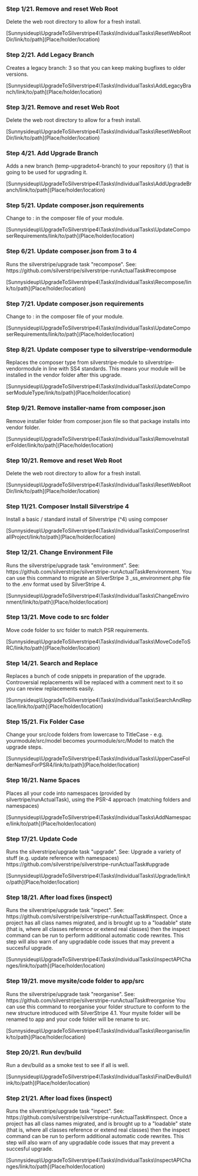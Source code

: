 <h3>Step 1/21. Remove and reset Web Root</h3><p>
            Delete the web root directory to allow for a fresh install.</p><p> [Sunnysideup\UpgradeToSilverstripe4\Tasks\IndividualTasks\ResetWebRootDir/link/to/path](Place/holder/location) </p><h3>Step 2/21. Add Legacy Branch</h3><p>
            Creates a legacy branch: 3 so that you
            can keep making bugfixes to older versions.</p><p> [Sunnysideup\UpgradeToSilverstripe4\Tasks\IndividualTasks\AddLegacyBranch/link/to/path](Place/holder/location) </p><h3>Step 3/21. Remove and reset Web Root</h3><p>
            Delete the web root directory to allow for a fresh install.</p><p> [Sunnysideup\UpgradeToSilverstripe4\Tasks\IndividualTasks\ResetWebRootDir/link/to/path](Place/holder/location) </p><h3>Step 4/21. Add Upgrade Branch</h3><p>
            Adds a new branch (temp-upgradeto4-branch) to your
            repository (/)
            that is going to be used for upgrading it.</p><p> [Sunnysideup\UpgradeToSilverstripe4\Tasks\IndividualTasks\AddUpgradeBranch/link/to/path](Place/holder/location) </p><h3>Step 5/21. Update composer.json requirements</h3><p>
            Change  to :
            in the composer file of your module.</p><p> [Sunnysideup\UpgradeToSilverstripe4\Tasks\IndividualTasks\UpdateComposerRequirements/link/to/path](Place/holder/location) </p><h3>Step 6/21. Update composer.json from 3 to 4</h3><p>
            Runs the silverstripe/upgrade task "recompose". See:
            https://github.com/silverstripe/silverstripe-runActualTask#recompose</p><p> [Sunnysideup\UpgradeToSilverstripe4\Tasks\IndividualTasks\Recompose/link/to/path](Place/holder/location) </p><h3>Step 7/21. Update composer.json requirements</h3><p>
            Change  to :
            in the composer file of your module.</p><p> [Sunnysideup\UpgradeToSilverstripe4\Tasks\IndividualTasks\UpdateComposerRequirements/link/to/path](Place/holder/location) </p><h3>Step 8/21. Update composer type to silverstripe-vendormodule </h3><p>
            Replaces the composer type from silverstripe-module to silverstripe-vendormodule in line with SS4 standards.
            This means your module will be installed in the vendor folder after this upgrade.</p><p> [Sunnysideup\UpgradeToSilverstripe4\Tasks\IndividualTasks\UpdateComposerModuleType/link/to/path](Place/holder/location) </p><h3>Step 9/21. Remove installer-name from composer.json</h3><p>
            Remove installer folder from composer.json file so that package
            installs into vendor folder.</p><p> [Sunnysideup\UpgradeToSilverstripe4\Tasks\IndividualTasks\RemoveInstallerFolder/link/to/path](Place/holder/location) </p><h3>Step 10/21. Remove and reset Web Root</h3><p>
            Delete the web root directory to allow for a fresh install.</p><p> [Sunnysideup\UpgradeToSilverstripe4\Tasks\IndividualTasks\ResetWebRootDir/link/to/path](Place/holder/location) </p><h3>Step 11/21. Composer Install Silverstripe 4</h3><p>
            Install a basic / standard install of Silverstripe (^4)
            using composer</p><p> [Sunnysideup\UpgradeToSilverstripe4\Tasks\IndividualTasks\ComposerInstallProject/link/to/path](Place/holder/location) </p><h3>Step 12/21. Change Environment File</h3><p>
            Runs the silverstripe/upgrade task "environment". See:
            https://github.com/silverstripe/silverstripe-runActualTask#environment.
            You can use this command to migrate an SilverStripe 3 _ss_environment.php
            file to the .env format used by SilverStripe 4.</p><p> [Sunnysideup\UpgradeToSilverstripe4\Tasks\IndividualTasks\ChangeEnvironment/link/to/path](Place/holder/location) </p><h3>Step 13/21. Move code to src folder</h3><p>
            Move code folder to src folder to match PSR requirements.</p><p> [Sunnysideup\UpgradeToSilverstripe4\Tasks\IndividualTasks\MoveCodeToSRC/link/to/path](Place/holder/location) </p><h3>Step 14/21. Search and Replace</h3><p>
            Replaces a bunch of code snippets in preparation of the upgrade.
            Controversial replacements will be replaced with a comment
            next to it so you can review replacements easily.</p><p> [Sunnysideup\UpgradeToSilverstripe4\Tasks\IndividualTasks\SearchAndReplace/link/to/path](Place/holder/location) </p><h3>Step 15/21. Fix Folder Case</h3><p>
            Change your src/code folders from lowercase to TitleCase - e.g.
            yourmodule/src/model becomes yourmodule/src/Model to match the upgrade
            steps.</p><p> [Sunnysideup\UpgradeToSilverstripe4\Tasks\IndividualTasks\UpperCaseFolderNamesForPSR4/link/to/path](Place/holder/location) </p><h3>Step 16/21. Name Spaces</h3><p>
            Places all your code into namespaces (provided by silvertripe/runActualTask),
            using the PSR-4 approach (matching folders and namespaces)</p><p> [Sunnysideup\UpgradeToSilverstripe4\Tasks\IndividualTasks\AddNamespace/link/to/path](Place/holder/location) </p><h3>Step 17/21. Update Code</h3><p>
            Runs the silverstripe/upgrade task "upgrade". See:
            Upgrade a variety of stuff (e.g. update reference with namespaces)
            https://github.com/silverstripe/silverstripe-runActualTask#upgrade</p><p> [Sunnysideup\UpgradeToSilverstripe4\Tasks\IndividualTasks\Upgrade/link/to/path](Place/holder/location) </p><h3>Step 18/21. After load fixes (inspect)</h3><p>
            Runs the silverstripe/upgrade task "inpect". See:
            https://github.com/silverstripe/silverstripe-runActualTask#inspect.
            Once a project has all class names migrated, and is brought up to a
            "loadable" state (that is, where all classes reference or extend real classes)
            then the inspect command can be run to perform additional automatic code rewrites.
            This step will also warn of any upgradable code issues that may prevent a succesful upgrade.</p><p> [Sunnysideup\UpgradeToSilverstripe4\Tasks\IndividualTasks\InspectAPIChanges/link/to/path](Place/holder/location) </p><h3>Step 19/21. move mysite/code folder to app/src</h3><p>
            Runs the silverstripe/upgrade task "reorganise". See:
            https://github.com/silverstripe/silverstripe-runActualTask#reorganise
            You can use this command to reorganise your folder structure to
            conform to the new structure introduced with SilverStripe 4.1.
            Your mysite folder will be renamed to app and your code folder will be rename to src.
            </p><p> [Sunnysideup\UpgradeToSilverstripe4\Tasks\IndividualTasks\Reorganise/link/to/path](Place/holder/location) </p><h3>Step 20/21. Run dev/build</h3><p>
            Run a dev/build as a smoke test to see if all is well.</p><p> [Sunnysideup\UpgradeToSilverstripe4\Tasks\IndividualTasks\FinalDevBuild/link/to/path](Place/holder/location) </p><h3>Step 21/21. After load fixes (inspect)</h3><p>
            Runs the silverstripe/upgrade task "inpect". See:
            https://github.com/silverstripe/silverstripe-runActualTask#inspect.
            Once a project has all class names migrated, and is brought up to a
            "loadable" state (that is, where all classes reference or extend real classes)
            then the inspect command can be run to perform additional automatic code rewrites.
            This step will also warn of any upgradable code issues that may prevent a succesful upgrade.</p><p> [Sunnysideup\UpgradeToSilverstripe4\Tasks\IndividualTasks\InspectAPIChanges/link/to/path](Place/holder/location) </p>